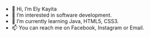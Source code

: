 - 👋 Hi, I’m Ely Kayita
- 👀 I’m interested in software development.
- 🌱 I’m currently learning Java, HTML5, CSS3.
- 📫 You can reach me on Facebook, Instagram or Email.

<!---
KondeMandombe/KondeMandombe is a ✨ special ✨ repository because its `README.md` (this file) appears on your GitHub profile.
You can click the Preview link to take a look at your changes.
--->
